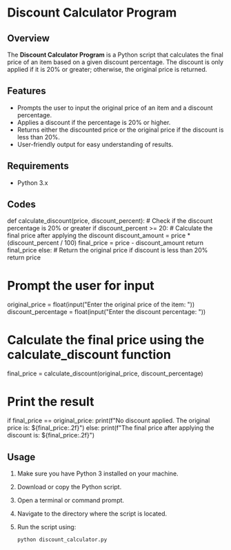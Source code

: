 # Discount Calculator Program

## Overview

The **Discount Calculator Program** is a Python script that calculates the final price of an item based on a given discount percentage. The discount is only applied if it is 20% or greater; otherwise, the original price is returned.

## Features

- Prompts the user to input the original price of an item and a discount percentage.
- Applies a discount if the percentage is 20% or higher.
- Returns either the discounted price or the original price if the discount is less than 20%.
- User-friendly output for easy understanding of results.

## Requirements

- Python 3.x

## Codes

def calculate_discount(price, discount_percent):
    # Check if the discount percentage is 20% or greater
    if discount_percent >= 20:
        # Calculate the final price after applying the discount
        discount_amount = price * (discount_percent / 100)
        final_price = price - discount_amount
        return final_price
    else:
        # Return the original price if discount is less than 20%
        return price

# Prompt the user for input
original_price = float(input("Enter the original price of the item: "))
discount_percentage = float(input("Enter the discount percentage: "))

# Calculate the final price using the calculate_discount function
final_price = calculate_discount(original_price, discount_percentage)

# Print the result
if final_price == original_price:
    print(f"No discount applied. The original price is: ${final_price:.2f}")
else:
    print(f"The final price after applying the discount is: ${final_price:.2f}")
    

## Usage

1. Make sure you have Python 3 installed on your machine.
2. Download or copy the Python script.
3. Open a terminal or command prompt.
4. Navigate to the directory where the script is located.
5. Run the script using:

   ```bash
   python discount_calculator.py
